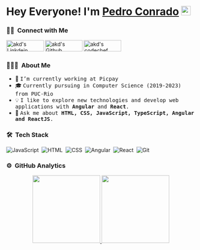 
# Hey Everyone! I'm [Pedro Conrado](https://github.com/PedroHConrado) <img src="https://github.com/himanshusharma89/himanshusharma89/blob/master/Hi.gif" width="25px">

### 🤝🏻 &nbsp;Connect with Me

<a href="https://www.linkedin.com/in/pedro-conrado-6929a01bb/">
  <img align="left" alt="akd's Linkdein" width="100px" height="30px" src="https://img.shields.io/badge/Linkedin-0A66C2?style=for-the-badge&logo=Linkedin&logoColor=white" />
</a>
<a href="https://github.com/PedroHConrado">
  <img align="left" alt="akd's Github" width="100px" height="30px" src="https://img.shields.io/badge/Github-181717?style=for-the-badge&logo=Github&logoColor=white" />
</a>
<a href="mailto:conradohpedro@gmail.com">
  <img align="left" alt="akd's codechef" width="100px" height="30px" src="https://img.shields.io/badge/Gmail-EA4335?style=for-the-badge&logo=Gmail&logoColor=white" />
</a>

 <br>
 <br>

### 👨🏻‍💻 &nbsp;About Me

- 🚀 <samp>I’m currently working at Picpay
- 🎓 <samp>Currently pursuing in Computer Science (2019-2023) from PUC-Rio
- 💡 <samp>I like to explore new technologies and develop web applications with **Angular** and **React**.
- 💬 <samp>Ask me about **HTML, CSS, JavaScript, TypeScript, Angular and ReactJS**.
  
### 🛠 &nbsp;Tech Stack

![JavaScript](https://img.shields.io/badge/JavaScript-F7DF1E?style=for-the-badge&logo=javascript&logoColor=black)&nbsp;
![HTML](https://img.shields.io/badge/HTML5-E34F26?style=for-the-badge&logo=html5&logoColor=white)&nbsp;
![CSS](https://img.shields.io/badge/CSS3-1572B6?style=for-the-badge&logo=css3&logoColor=white)&nbsp;
![Angular](https://img.shields.io/badge/Angular-DD0031?style=for-the-badge&logo=angular&logoColor=white)&nbsp;
![React](https://img.shields.io/badge/React-20232A?style=for-the-badge&logo=react&logoColor=61DAFB)&nbsp;
![Git](https://img.shields.io/badge/Git-E34F26?style=for-the-badge&logo=git&logoColor=white)&nbsp;

### ⚙️ &nbsp;GitHub Analytics

<p align="center">
<a href="https://github.com/PedroHConrado">
  <img height="180em" src="https://github-readme-stats-eight-theta.vercel.app/api?username=PedroHConrado&show_icons=true&theme=algolia&include_all_commits=true&count_private=true"/>
  <img height="180em" src="https://github-readme-stats-eight-theta.vercel.app/api/top-langs/?username=PedroHConrado&layout=compact&langs_count=8&theme=algolia"/>
</a>
</p>


